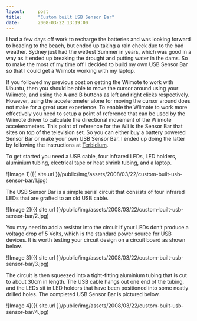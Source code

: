 ```yaml
---
layout:     post
title:      "Custom built USB Sensor Bar"
date:       2008-03-22 13:19:00
---
```


I had a few days off work to recharge the batteries and was looking forward to heading to the beach, but ended up taking a rain check due to the bad weather. Sydney just had the wettest Summer in years, which was good in a way as it ended up breaking the drought and putting water in the dams. So to make the most of my time off I decided to build my own USB Sensor Bar so that I could get a Wiimote working with my laptop.

If you followed my previous post on getting the Wiimote to work with Ubuntu, then you should be able to move the cursor around using your Wiimote, and using the A and B buttons as left and right clicks respectively. However, using the accelerometer alone for moving the cursor around does not make for a great user experience. To enable the Wiimote to work more effectively you need to setup a point of reference that can be used by the Wiimote driver to calculate the directional movement of the Wiimote accelerometers. This point of reference for the Wii is the Sensor Bar that sites on top of the television set. So you can either buy a battery powered Sensor Bar or make your own USB Sensor Bar. I ended up doing the latter by following the instructions at [Terbidium](https://terbidium.com/content/projects/wiihacks/usb_sensorbar.php).

To get started you need a USB cable, four infrared LEDs, LED holders, aluminium tubing, electrical tape or heat shrink tubing, and a laptop.

![Image 1]({{ site.url }}/public/img/assets/2008/03/22/custom-built-usb-sensor-bar/1.jpg)

The USB Sensor Bar is a simple serial circuit that consists of four infrared LEDs that are grafted to an old USB cable.

![Image 2]({{ site.url }}/public/img/assets/2008/03/22/custom-built-usb-sensor-bar/2.jpg)

You may need to add a resistor into the circuit if your LEDs don’t produce a voltage drop of 5 Volts, which is the standard power source for USB devices. It is worth testing your circuit design on a circuit board as shown below.

![Image 3]({{ site.url }}/public/img/assets/2008/03/22/custom-built-usb-sensor-bar/3.jpg)

The circuit is then squeezed into a tight-fitting aluminium tubing that is cut to about 30cm in length. The USB cable hangs out one end of the tubing, and the LEDs sit in LED holders that have been positioned into some neatly drilled holes. The completed USB Sensor Bar is pictured below.

![Image 4]({{ site.url }}/public/img/assets/2008/03/22/custom-built-usb-sensor-bar/4.jpg)
